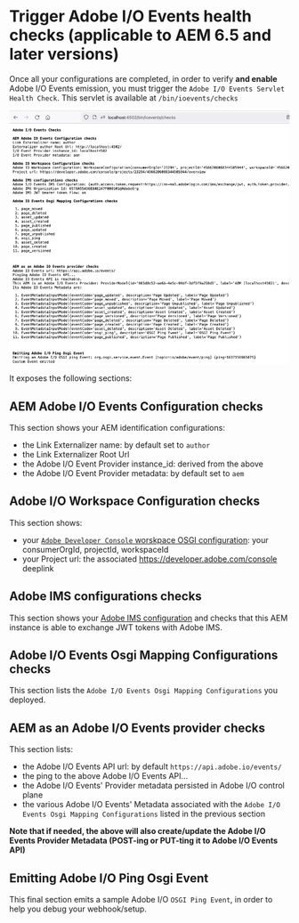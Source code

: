# Trigger Adobe I/O Events health checks (applicable to AEM 6.5 and later versions)


Once all your configurations are completed, in order to verify **and enable**
Adobe I/O Events emission, you must trigger the `Adobe I/O Events Servlet Health Check`.
This servlet is available at `/bin/ioevents/checks`

![Health check Servlet output sample](../../img/events_aem_healthcheck_servlet.png "Health check for conf-events")

It exposes the following sections:

##  AEM Adobe I/O Events Configuration checks

This section shows your AEM identification configurations:
* the Link Externalizer name: by default set to `author`
* the Link Externalizer Root Url
* the Adobe I/O Event Provider instance_id: derived from the above
* the Adobe I/O Event Provider metadata: by default set to `aem`

## Adobe I/O Workspace Configuration checks

This section shows:
* your [`Adobe Developer Console` worskpace OSGI configuration](./aem_console_setup.md): your consumerOrgId, projectId, workspaceId
* your Project url: the associated https://developer.adobe.com/console deeplink

## Adobe IMS configurations checks

This section shows your [Adobe IMS configuration](./aem_ims_config.md)
and checks that this AEM instance is able to exchange JWT tokens with Adobe IMS.

## Adobe I/O Events Osgi Mapping Configurations checks

This section lists the `Adobe I/O Events Osgi Mapping Configurations` you deployed.

## AEM as an Adobe I/O Events provider checks

This section lists:
* the Adobe I/O Events API url: by default `https://api.adobe.io/events/`
* the ping to the above Adobe I/O Events API...
* the Adobe I/O Events' Provider metadata persisted in Adobe I/O control plane
* the various Adobe I/O Events' Metadata associated with the `Adobe I/O Events Osgi Mapping Configurations` listed in the previous section

**Note that if needed, the above will also create/update the Adobe I/O Events Provider Metadata
(POST-ing or PUT-ting it to Adobe I/O Events API)**

## Emitting Adobe I/O Ping Osgi Event

This final section emits a sample Adobe I/O `OSGI Ping Event`, in order to help you debug your webhook/setup.
